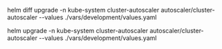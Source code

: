  helm diff upgrade -n kube-system cluster-autoscaler autoscaler/cluster-autoscaler --values ./vars/development/values.yaml

  helm upgrade -n kube-system cluster-autoscaler autoscaler/cluster-autoscaler --values ./vars/development/values.yaml